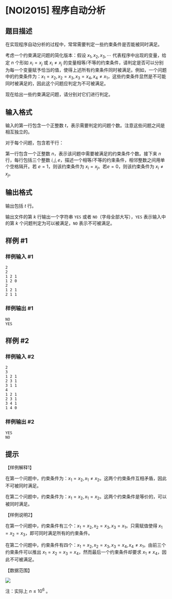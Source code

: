 # [NOI2015] 程序自动分析

## 题目描述

在实现程序自动分析的过程中，常常需要判定一些约束条件是否能被同时满足。

考虑一个约束满足问题的简化版本：假设 $x_1,x_2,x_3,\cdots$ 代表程序中出现的变量，给定 $n$ 个形如 $x_i=x_j$ 或 $x_i\neq x_j$ 的变量相等/不等的约束条件，请判定是否可以分别为每一个变量赋予恰当的值，使得上述所有约束条件同时被满足。例如，一个问题中的约束条件为：$x_1=x_2,x_2=x_3,x_3=x_4,x_4\neq x_1$，这些约束条件显然是不可能同时被满足的，因此这个问题应判定为不可被满足。

现在给出一些约束满足问题，请分别对它们进行判定。

## 输入格式

输入的第一行包含一个正整数 $t$，表示需要判定的问题个数。注意这些问题之间是相互独立的。

对于每个问题，包含若干行：

第一行包含一个正整数 $n$，表示该问题中需要被满足的约束条件个数。接下来 $n$ 行，每行包括三个整数 $i,j,e$，描述一个相等/不等的约束条件，相邻整数之间用单个空格隔开。若 $e=1$，则该约束条件为 $x_i=x_j$。若$e=0$，则该约束条件为 $x_i\neq x_j$。

## 输出格式

输出包括 $t$ 行。

输出文件的第 $k$ 行输出一个字符串 `YES` 或者 `NO`（字母全部大写），`YES` 表示输入中的第 $k$ 个问题判定为可以被满足，`NO` 表示不可被满足。

## 样例 #1

### 样例输入 #1
```
2
2
1 2 1
1 2 0
2
1 2 1
2 1 1
```

### 样例输出 #1

```
NO
YES
```

## 样例 #2

### 样例输入 #2
```
2
3
1 2 1
2 3 1
3 1 1
4
1 2 1
2 3 1
3 4 1
1 4 0
```

### 样例输出 #2

```
YES
NO
```

## 提示

【样例解释1】

在第一个问题中，约束条件为：$x_1=x_2,x_1\neq x_2$。这两个约束条件互相矛盾，因此不可被同时满足。

在第二个问题中，约束条件为：$x_1=x_2,x_1 = x_2$。这两个约束条件是等价的，可以被同时满足。

【样例说明2】

在第一个问题中，约束条件有三个：$x_1=x_2,x_2= x_3,x_3=x_1$。只需赋值使得 $x_1=x_2=x_3$，即可同时满足所有的约束条件。

在第二个问题中，约束条件有四个：$x_1=x_2,x_2= x_3,x_3=x_4,x_4\neq x_1$。由前三个约束条件可以推出 $x_1=x_2=x_3=x_4$，然而最后一个约束条件却要求 $x_1\neq x_4$，因此不可被满足。

【数据范围】

![](https://cdn.luogu.com.cn/upload/pic/1503.png)

注：实际上 $n\le 10^6$ 。
